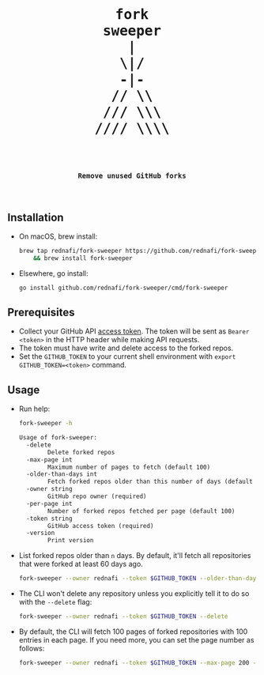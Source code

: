 <div align="center">
<pre align="center">
<h1 align="center">
fork
sweeper
|
\|/
-|-
// \\
/// \\\
//// \\\\
</h1>
<h4 align="center">
Remove unused GitHub forks
</h4>
</pre>
</div>

## Installation

-   On macOS, brew install:

    ```sh
    brew tap rednafi/fork-sweeper https://github.com/rednafi/fork-sweeper \
        && brew install fork-sweeper
    ```

-   Elsewhere, go install:

    ```sh
    go install github.com/rednafi/fork-sweeper/cmd/fork-sweeper
    ```

## Prerequisites

-   Collect your GitHub API [access token]. The token will be sent as `Bearer <token>` in
    the HTTP header while making API requests.
-   The token must have write and delete access to the forked repos.
-   Set the `GITHUB_TOKEN` to your current shell environment with
    `export GITHUB_TOKEN=<token>` command.

## Usage

-   Run help:

    ```sh
    fork-sweeper -h
    ```

    ```txt
    Usage of fork-sweeper:
      -delete
            Delete forked repos
      -max-page int
            Maximum number of pages to fetch (default 100)
      -older-than-days int
            Fetch forked repos older than this number of days (default 60)
      -owner string
            GitHub repo owner (required)
      -per-page int
            Number of forked repos fetched per page (default 100)
      -token string
            GitHub access token (required)
      -version
            Print version
    ```

-   List forked repos older than `n` days. By default, it'll fetch all repositories that
    were forked at least 60 days ago.

    ```sh
    fork-sweeper --owner rednafi --token $GITHUB_TOKEN --older-than-days 60
    ```

-   The CLI won't delete any repository unless you explicitly tell it to do so with the
    `--delete` flag:

    ```sh
    fork-sweeper --owner rednafi --token $GITHUB_TOKEN --delete
    ```

-   By default, the CLI will fetch 100 pages of forked repositories with 100 entries in each
    page. If you need more, you can set the page number as follows:

    ```sh
    fork-sweeper --owner rednafi --token $GITHUB_TOKEN --max-page 200 --per-page 100
    ```

[access token]:
    https://docs.github.com/en/rest/authentication/authenticating-to-the-rest-api?apiVersion=2022-11-28
